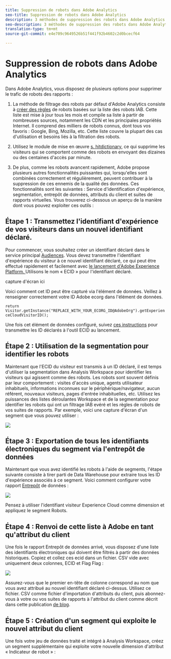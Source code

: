 ```yaml
---
title: Suppression de robots dans Adobe Analytics
seo-title: Suppression de robots dans Adobe Analytics
description: 3 méthodes de suppression des robots dans Adobe Analytics
seo-description: 3 méthodes de suppression des robots dans Adobe Analytics
translation-type: tm+mt
source-git-commit: e4e709c9649526b51f441f92b4602c2d0bcecf64

---
```



# Suppression de robots dans Adobe Analytics

Dans Adobe Analytics, vous disposez de plusieurs options pour supprimer le trafic de robots des rapports :

1. La méthode de filtrage des robots par défaut d'Adobe Analytics consiste à [créer des règles](/help/admin/admin/bot-removal/bot-rules.md) de robots basées sur la liste des robots IAB. Cette liste est mise à jour tous les mois et compile sa liste à partir de nombreuses sources, notamment les CDN et les principales propriétés Internet. Il comprend des milliers de robots connus, dont tous vos favoris : Google, Bing, Mozilla, etc. Cette liste couvre la plupart des cas d'utilisation et besoins liés à la filtration des robots.

1. Utilisez le module de mise en œuvre [s. hitdictionary](https://docs.adobe.com/content/help/en/analytics/implementation/javascript-implementation/plugins/hitgovernor.html), ce qui supprime les visiteurs qui se comportent comme des robots en envoyant des dizaines ou des centaines d'accès par minute.

1. De plus, comme les robots avancent rapidement, Adobe propose plusieurs autres fonctionnalités puissantes qui, lorsqu'elles sont combinées correctement et régulièrement, peuvent contribuer à la suppression de ces ennemis de la qualité des données. Ces fonctionnalités sont les suivantes : Service d'identification d'expérience, segmentation, entrepôt de données, attributs du client et suites de rapports virtuelles. Vous trouverez ci-dessous un aperçu de la manière dont vous pouvez exploiter ces outils :

## Étape 1 : Transmettez l'identifiant d'expérience de vos visiteurs dans un nouvel identifiant déclaré.

Pour commencer, vous souhaitez créer un identifiant déclaré dans le service principal [Audiences](https://docs.adobe.com/content/help/en/core-services/interface/audiences/audience-library.html). Vous devez transmettre l'identifiant d'expérience du visiteur à ce nouvel identifiant déclaré, ce qui peut être effectué rapidement et facilement avec [le lancement d'Adobe Experience Platform. ](https://docs.adobe.com/content/help/en/launch/using/implement/solutions/idservice-save.html) Utilisons le nom « ECID » pour l'identifiant déclaré.

capture d'écran ici

Voici comment cet ID peut être capturé via l'élément de données. Veillez à renseigner correctement votre ID Adobe ecorg dans l'élément de données.

```return Visitor.getInstance("REPLACE_WITH_YOUR_ECORG_ID@AdobeOrg").getExperienceCloudVisitorID();```

Une fois cet élément de données configuré, suivez [ces instructions](https://docs.adobe.com/content/help/en/launch/using/implement/solutions/idservice-save.html) pour transmettre les ID déclarés à l'outil ECID au lancement.

## Étape 2 : Utilisation de la segmentation pour identifier les robots

Maintenant que l'ECID du visiteur est transmis à un ID déclaré, il est temps d'utiliser la segmentation dans Analysis Workspace pour identifier les visiteurs qui agissent comme des robots. Les robots sont souvent définis par leur comportement : visites d'accès unique, agents utilisateur inhabituels, informations inconnues sur le périphérique/navigateur, aucun référent, nouveaux visiteurs, pages d'entrée inhabituelles, etc. Utilisez les puissances des listes déroulantes Workspace et de la segmentation pour identifier les robots qui ont un filtrage IAB evéré et les règles de robots de vos suites de rapports. Par exemple, voici une capture d'écran d'un segment que vous pouvez utiliser :

![](assets/bot-filter-seg1.png)

## Étape 3 : Exportation de tous les identifiants électroniques du segment via l'entrepôt de données

Maintenant que vous avez identifié les robots à l'aide de segments, l'étape suivante consiste à tirer parti de Data Warehouse pour extraire tous les ID d'expérience associés à ce segment. Voici comment configurer votre rapport [Entrepôt](https://docs.adobe.com/content/help/en/analytics/export/data-warehouse/data-warehouse.html) de données :

![](assets/bot-dwh-3.png)

Pensez à utiliser l'identifiant visiteur Experience Cloud comme dimension et appliquez le segment Robots.

## Étape 4 : Renvoi de cette liste à Adobe en tant qu'attribut du client

Une fois le rapport Entrepôt de données arrivé, vous disposez d'une liste des identifiants électroniques qui doivent être filtrés à partir des données historiques. Copiez et collez ces ecid dans un fichier. CSV vide avec uniquement deux colonnes, ECID et Flag Flag :

![](assets/bot-csv-4.png)

Assurez-vous que le premier en-tête de colonne correspond au nom que vous avez attribué au nouvel identifiant déclaré ci-dessus. Utilisez ce fichier. CSV comme fichier d'importation d'attributs du client, puis abonnez-vous à votre ou vos suites de rapports à l'attribut du client comme décrit dans cette publication [de blog](https://theblog.adobe.com/link-digital-behavior-customers).

## Étape 5 : Création d'un segment qui exploite le nouvel attribut du client

Une fois votre jeu de données traité et intégré à Analysis Workspace, créez un segment supplémentaire qui exploite votre nouvelle dimension d'attribut « Indicateur de robot » :

